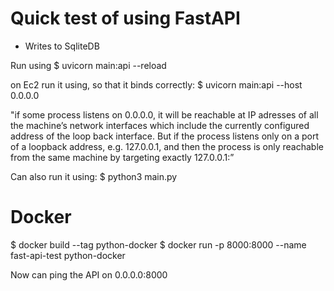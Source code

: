 # Quick test of using FastAPI
- Writes to SqliteDB


Run using
$ uvicorn main:api --reload

on Ec2 run it using, so that it binds correctly:
$ uvicorn main:api --host 0.0.0.0


"if some process listens on 0.0.0.0, it will be reachable at IP adresses of all the machine’s network interfaces which include the currently configured address of the loop back interface. But if the process listens only on a port <portNumber> of a loopback address, e.g. 127.0.0.1, and then the process is only reachable from the same machine by targeting exactly 127.0.0.1:<portNumber>”


Can also run it using: 
$ python3 main.py



# Docker

$ docker build --tag python-docker 
$ docker run -p 8000:8000 --name fast-api-test python-docker 

Now can ping the API on 0.0.0.0:8000